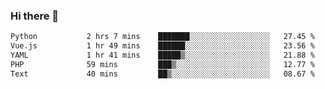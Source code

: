 ### Hi there 👋

<!--START_SECTION:waka-->

```txt
Python           2 hrs 7 mins    ███████░░░░░░░░░░░░░░░░░░   27.45 %
Vue.js           1 hr 49 mins    ██████░░░░░░░░░░░░░░░░░░░   23.56 %
YAML             1 hr 41 mins    █████▒░░░░░░░░░░░░░░░░░░░   21.88 %
PHP              59 mins         ███▒░░░░░░░░░░░░░░░░░░░░░   12.77 %
Text             40 mins         ██▒░░░░░░░░░░░░░░░░░░░░░░   08.67 %
```

<!--END_SECTION:waka-->

<!--
**Jonas-VanHaeken/Jonas-VanHaeken** is a ✨ _special_ ✨ repository because its `README.md` (this file) appears on your GitHub profile.

Here are some ideas to get you started:

- 🔭 I’m currently working on ...
- 🌱 I’m currently learning ...
- 👯 I’m looking to collaborate on ...
- 🤔 I’m looking for help with ...
- 💬 Ask me about ...
- 📫 How to reach me: ...
- 😄 Pronouns: ...
- ⚡ Fun fact: ...
-->
